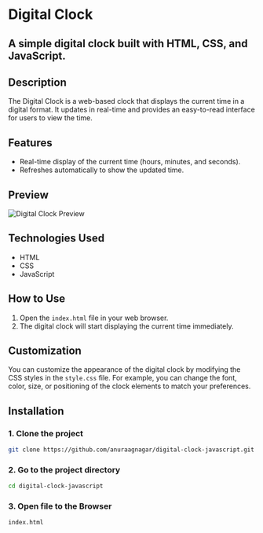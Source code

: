 # Digital Clock

## A simple digital clock built with HTML, CSS, and JavaScript.

## Description

The Digital Clock is a web-based clock that displays the current time in a digital format. It updates in real-time and provides an easy-to-read interface for users to view the time.

## Features

- Real-time display of the current time (hours, minutes, and seconds).
- Refreshes automatically to show the updated time.

## Preview

![Digital Clock Preview](https://the-digital-clocky.netlify.app/)

## Technologies Used

- HTML
- CSS
- JavaScript

## How to Use

1. Open the `index.html` file in your web browser.
2. The digital clock will start displaying the current time immediately.

## Customization

You can customize the appearance of the digital clock by modifying the CSS styles in the `style.css` file. For example, you can change the font, color, size, or positioning of the clock elements to match your preferences.

## Installation

### 1. Clone the project

```bash
git clone https://github.com/anuraagnagar/digital-clock-javascript.git
```

### 2. Go to the project directory

```bash
cd digital-clock-javascript
```

### 3. Open file to the Browser

```bash
index.html
```